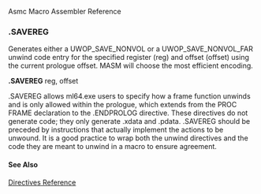 Asmc Macro Assembler Reference

### .SAVEREG

Generates either a UWOP_SAVE_NONVOL or a UWOP_SAVE_NONVOL_FAR unwind code entry for the specified register (reg) and offset (offset) using the current prologue offset. MASM will choose the most efficient encoding.

**.SAVEREG** reg, offset

.SAVEREG allows ml64.exe users to specify how a frame function unwinds and is only allowed within the prologue, which extends from the PROC FRAME declaration to the .ENDPROLOG directive. These directives do not generate code; they only generate .xdata and .pdata. .SAVEREG should be preceded by instructions that actually implement the actions to be unwound. It is a good practice to wrap both the unwind directives and the code they are meant to unwind in a macro to ensure agreement.

#### See Also

[Directives Reference](readme.md)